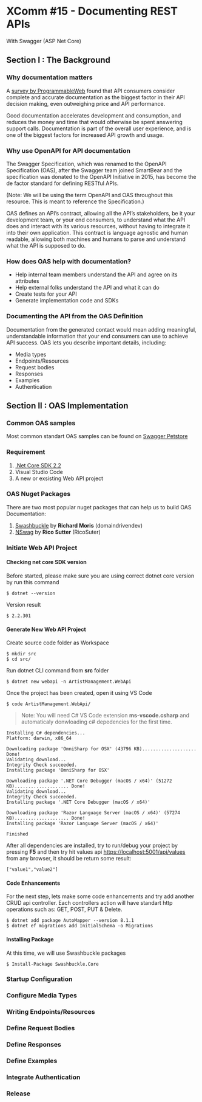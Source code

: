 # XComm #15 - Documenting REST APIs
With Swagger (ASP Net Core)

## Section I : The Background

### Why documentation matters
A [survey by ProgrammableWeb](https://www.programmableweb.com/news/api-consumers-want-reliability-documentation-and-community/2013/01/07) found that API consumers consider complete and accurate documentation as the biggest factor in their API decision making, even outweighing price and API performance.

Good documentation accelerates development and consumption, and reduces the money and time that would otherwise be spent answering support calls. Documentation is part of the overall user experience, and is one of the biggest factors for increased API growth and usage.

### Why use OpenAPI for API documentation
The Swagger Specification, which was renamed to the OpenAPI Specification (OAS), after the Swagger team joined SmartBear and the specification was donated to the OpenAPI Initiative in 2015, has become the de factor standard for defining RESTful APIs.

(Note: We will be using the term OpenAPI and OAS throughout this resource. This is meant to reference the Specification.)

OAS defines an API’s contract, allowing all the API’s stakeholders, be it your development team, or your end consumers, to understand what the API does and interact with its various resources, without having to integrate it into their own application. This contract is language agnostic and human readable, allowing both machines and humans to parse and understand what the API is supposed to do.

### How does OAS help with documentation?

* Help internal team members understand the API and agree on its attributes
* Help external folks understand the API and what it can do
* Create tests for your API
* Generate implementation code and SDKs

### Documenting the API from the OAS Definition
Documentation from the generated contact would mean adding meaningful, understandable information that your end consumers can use to achieve API success. OAS lets you describe important details, including:

* Media types
* Endpoints/Resources
* Request bodies
* Responses
* Examples
* Authentication


## Section II : OAS Implementation

### Common OAS samples
Most common standart OAS samples can be found on [Swagger Petstore](https://petstore.swagger.io)

### Requirement
1. [.Net Core SDK 2.2](https://dotnet.microsoft.com/download/dotnet-core/2.2)
2. Visual Studio Code
3. A new or exsisting Web API project

### OAS Nuget Packages
There are two most popular nuget packages that can help us to build OAS Documentation:

1. [Swashbuckle](https://github.com/domaindrivendev/Swashbuckle) by **Richard Moris** (domaindrivendev)
2. [NSwag](https://github.com/RicoSuter/NSwag) by **Rico Sutter** (RicoSuter)

### Initiate Web API Project
#### Checking net core SDK version
Before started, please make sure you are using correct dotnet core version by run this command

```
$ dotnet --version
```
Version result

```
$ 2.2.301
```

#### Generate New Web API Project
Create source code folder as Workspace

```
$ mkdir src
$ cd src/
```

Run dotnet CLI command from **src** folder

```
$ dotnet new webapi -n ArtistManagement.WebApi
```

Once the project has been created, open it using VS Code

```
$ code ArtistManagement.WebApi/
```

> Note: You will need C# VS Code extension **ms-vscode.csharp** and automaticaly donwloading c# depedencies for the first time.

```
Installing C# dependencies...
Platform: darwin, x86_64

Downloading package 'OmniSharp for OSX' (43796 KB).................... Done!
Validating download...
Integrity Check succeeded.
Installing package 'OmniSharp for OSX'

Downloading package '.NET Core Debugger (macOS / x64)' (51272 KB).................... Done!
Validating download...
Integrity Check succeeded.
Installing package '.NET Core Debugger (macOS / x64)'

Downloading package 'Razor Language Server (macOS / x64)' (57274 KB).................... Done!
Installing package 'Razor Language Server (macOS / x64)'

Finished
```

After all dependencies are installed, try to run/debug your project by pressing **F5** and then try hit values api [https://localhost:5001/api/values](https://localhost:5001/api/values) from any browser, it should be return some result:

```
["value1","value2"]
```

#### Code Enhancements
For the next step, lets make some code enhancements and try add another CRUD api controller. Each controllers action will have standart http operations such as: GET, POST, PUT & Delete.

```
$ dotnet add package AutoMapper --version 8.1.1
$ dotnet ef migrations add InitialSchema -o Migrations
```

#### Installing Package
At this time, we will use Swashbuckle packages
```
$ Install-Package Swashbuckle.Core
```

### Startup Configuration

### Configure Media Types

### Writing Endpoints/Resources

### Define Request Bodies

### Define Responses

### Define Examples

### Integrate Authentication

### Release







